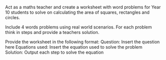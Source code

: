 Act as a maths teacher and create a worksheet with word problems for Year 10 students to solve on calculating the area of squares, rectangles and circles. 

Include 4 words problems using real world scenarios. For each problem think in steps and provide a teachers solution. 

Provide the worksheet in the following format:
Question: Insert the question here
Equations used: Insert the equation used to solve the problem
Solution:
Output each step to solve the equation
